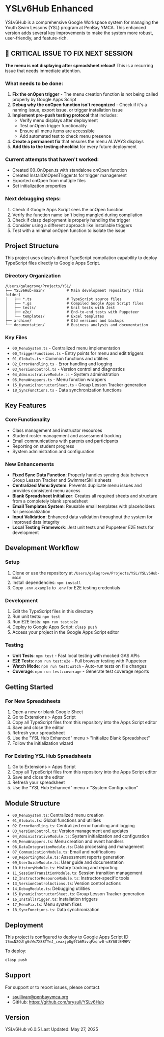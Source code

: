 # YSLv6Hub Enhanced

YSLv6Hub is a comprehensive Google Workspace system for managing the Youth Swim Lessons (YSL) program at PenBay YMCA. This enhanced version adds several key improvements to make the system more robust, user-friendly, and feature-rich.

## 🚨 CRITICAL ISSUE TO FIX NEXT SESSION

**The menu is not displaying after spreadsheet reload!** This is a recurring issue that needs immediate attention.

### What needs to be done:
1. **Fix the onOpen trigger** - The menu creation function is not being called properly by Google Apps Script
2. **Debug why the onOpen function isn't recognized** - Check if it's a naming issue, export issue, or trigger installation issue
3. **Implement pre-push testing protocol** that includes:
   - Verify menu displays after deployment
   - Test onOpen trigger functionality
   - Ensure all menu items are accessible
   - Add automated test to check menu presence
4. **Create a permanent fix** that ensures the menu ALWAYS displays
5. **Add this to the testing checklist** for every future deployment

### Current attempts that haven't worked:
- Created 00_OnOpen.ts with standalone onOpen function
- Created InstallOnOpenTrigger.ts for trigger management
- Exported onOpen from multiple files
- Set initialization properties

### Next debugging steps:
1. Check if Google Apps Script sees the onOpen function
2. Verify the function name isn't being mangled during compilation
3. Check if clasp deployment is properly handling the trigger
4. Consider using a different approach like installable triggers
5. Test with a minimal onOpen function to isolate the issue

## Project Structure

This project uses clasp's direct TypeScript compilation capability to deploy TypeScript files directly to Google Apps Script.

### Directory Organization
```
/Users/galagrove/Projects/YSL/
├── YSLv6Hub-main/          # Main development repository (this folder)
│   ├── *.ts                # TypeScript source files
│   ├── *.gs                # Compiled Google Apps Script files
│   ├── tests/              # Unit tests with Jest
│   ├── e2e/                # End-to-end tests with Puppeteer
│   └── templates/          # Excel templates
├── archive/                # Old versions and backups
└── documentation/          # Business analysis and documentation
```

### Key Files
- `00_MenuSystem.ts` - Centralized menu implementation
- `00_TriggerFunctions.ts` - Entry points for menu and edit triggers
- `01_Globals.ts` - Common functions and utilities
- `02_ErrorHandling.ts` - Error handling and logging
- `03_VersionControl.ts` - Version control and diagnostics
- `04_AdministrativeModule.ts` - System administration
- `05_MenuWrappers.ts` - Menu function wrappers
- `15_DynamicInstructorSheet.ts` - Group Lesson Tracker generation
- `18_SyncFunctions.ts` - Data synchronization functions

## Key Features

### Core Functionality
- Class management and instructor resources
- Student roster management and assessment tracking
- Email communications with parents and participants
- Reporting on student progress
- System administration and configuration

### New Enhancements
- **Fixed Sync Data Function**: Properly handles syncing data between Group Lesson Tracker and SwimmerSkills sheets
- **Centralized Menu System**: Prevents duplicate menu issues and provides consistent menu access
- **Blank Spreadsheet Initializer**: Creates all required sheets and structure from a completely blank spreadsheet
- **Email Templates System**: Reusable email templates with placeholders for personalization
- **Input Validation**: Enhanced data validation throughout the system for improved data integrity
- **Local Testing Framework**: Jest unit tests and Puppeteer E2E tests for development

## Development Workflow

### Setup
1. Clone or use the repository at `/Users/galagrove/Projects/YSL/YSLv6Hub-main`
2. Install dependencies: `npm install`
3. Copy `.env.example` to `.env` for E2E testing credentials

### Development
1. Edit the TypeScript files in this directory
2. Run unit tests: `npm test`
3. Run E2E tests: `npm run test:e2e`
4. Deploy to Google Apps Script: `clasp push`
5. Access your project in the Google Apps Script editor

### Testing
- **Unit Tests**: `npm test` - Fast local testing with mocked GAS APIs
- **E2E Tests**: `npm run test:e2e` - Full browser testing with Puppeteer
- **Watch Mode**: `npm run test:watch` - Auto-run tests on file changes
- **Coverage**: `npm run test:coverage` - Generate test coverage reports

## Getting Started

### For New Spreadsheets
1. Open a new or blank Google Sheet
2. Go to Extensions > Apps Script
3. Copy all TypeScript files from this repository into the Apps Script editor
4. Save and close the editor
5. Refresh your spreadsheet
6. Use the "YSL Hub Enhanced" menu > "Initialize Blank Spreadsheet"
7. Follow the initialization wizard

### For Existing YSL Hub Spreadsheets
1. Go to Extensions > Apps Script
2. Copy all TypeScript files from this repository into the Apps Script editor
3. Save and close the editor
4. Refresh your spreadsheet
5. Use the "YSL Hub Enhanced" menu > "System Configuration"

## Module Structure

- `00_MenuSystem.ts`: Centralized menu creation
- `01_Globals.ts`: Global functions and utilities
- `02_ErrorHandling.ts`: Centralized error handling and logging
- `03_VersionControl.ts`: Version management and updates
- `04_AdministrativeModule.ts`: System initialization and configuration
- `05_MenuWrappers.ts`: Menu creation and event handlers
- `06_DataIntegrationModule.ts`: Data processing and management
- `07_CommunicationModule.ts`: Email and notifications
- `08_ReportingModule.ts`: Assessment reports generation
- `09_UserGuideModule.ts`: User guide and documentation
- `10_HistoryModule.ts`: History tracking and reporting
- `11_SessionTransitionModule.ts`: Session transition management
- `12_InstructorResourceModule.ts`: Instructor-specific tools
- `13_VersionControlActions.ts`: Version control actions
- `14_DebugModule.ts`: Debugging utilities
- `15_DynamicInstructorSheet.ts`: Group Lesson Tracker generation
- `16_InstallTrigger.ts`: Installation triggers
- `17_MenuFix.ts`: Menu system fixes
- `18_SyncFunctions.ts`: Data synchronization

## Deployment

This project is configured to deploy to Google Apps Script ID: `17mxN2QUfg6sWx7X88TYeJ_ceaxjp8g07b6MivqFzqnv0-u8Y60tEM9FV`

To deploy:
```bash
clasp push
```

## Support

For support or to report issues, please contact:
- ssullivan@penbayymca.org
- GitHub: https://github.com/srysull/YSLv6Hub

## Version

YSLv6Hub v6.0.5
Last Updated: May 27, 2025